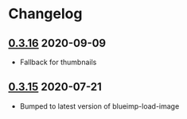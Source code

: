 # Changelog

## [0.3.16](https://github.com/GetStream/react-file-utils/releases/tag/v0.3.15) 2020-09-09

- Fallback for thumbnails

## [0.3.15](https://github.com/GetStream/react-file-utils/releases/tag/v0.3.15) 2020-07-21

- Bumped to latest version of blueimp-load-image 
